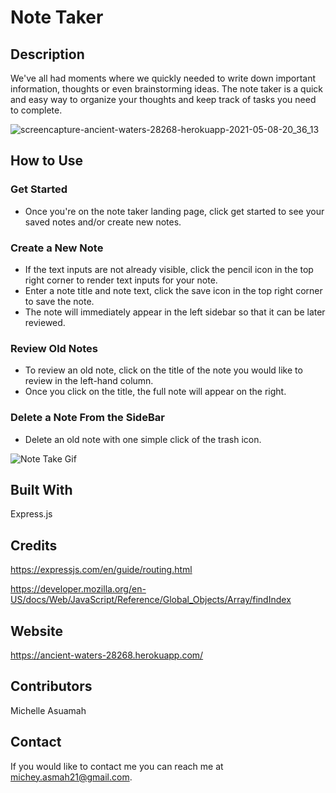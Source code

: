 # Note Taker

## Description

We've all had moments where we quickly needed to write down important information, thoughts or even brainstorming ideas.
The note taker is a quick and easy way to organize your thoughts and keep track of tasks you need to complete. 

![screencapture-ancient-waters-28268-herokuapp-2021-05-08-20_36_13](https://user-images.githubusercontent.com/77217156/117557593-84f65b80-b042-11eb-9907-08899b0049e6.png)

## How to Use

### Get Started
* Once you're on the note taker landing page, click get started to see your saved notes and/or create new notes.

### Create a New Note
* If the text inputs are not already visible, click the pencil icon in the top right corner to render text inputs for your note.
* Enter a note title and note text, click the save icon in the top right corner to save the note. 
* The note will immediately appear in the left sidebar so that it can be later reviewed.

### Review Old Notes
* To review an old note, click on the title of the note you would like to review in the left-hand column. 
* Once you click on the title, the full note will appear on the right.

### Delete a Note From the SideBar
* Delete an old note with one simple click of the trash icon.


![Note Take Gif](https://user-images.githubusercontent.com/77217156/117557601-9b9cb280-b042-11eb-940a-9b8aba815441.gif)

## Built With
Express.js

## Credits
https://expressjs.com/en/guide/routing.html

https://developer.mozilla.org/en-US/docs/Web/JavaScript/Reference/Global_Objects/Array/findIndex

## Website
https://ancient-waters-28268.herokuapp.com/

## Contributors
Michelle Asuamah

## Contact
If you would like to contact me you can reach me at michey.asmah21@gmail.com.

